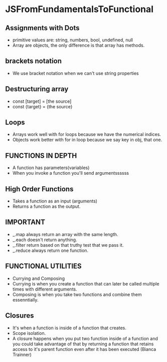 # JSFromFundamentalsToFunctional

## Assignments with Dots
- primitive values are: string, numbers, bool, undefined, null
- Array are objects, the only difference is that array has methods.
## brackets notation
- We use bracket notation when we can't use string properties

## Destructuring array
- const [target] = [the source]
- const {target} = {the source}

## Loops
- Arrays work well with for loops because we have the numerical indices.
- Objects work better with for in loop because we say key in obj, that one.


##  FUNCTIONS IN DEPTH
- A function has parameters(variables)
- When you invoke a function you'll send argumentssssss

## High Order Functions
- Takes a function as an input (arguments)
- Returns a function as the output.

## IMPORTANT
- _.map always return an array with the same length.
- _.each doesn't return anything.
- _.filter return based on that truthy test that we pass it.
- _.reduce always return one function.

## FUNCTIONAL UTILITIES
- Currying and Composing
- Currying is when you create a function that can later be called multiple times with different arguments.
- Composing is when you take two functions and combine them essenntially.

## Closures
- It's when a function is inside of a function that creates.
- Scope isolation.
- A closure happens when you put two function inside of a function and you could take advantage of that by returning a function that retains access to it's parent function even after it has been executed (Bianca Trainner)
